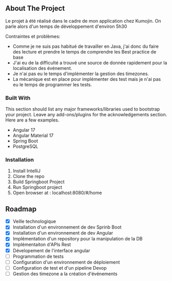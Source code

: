 <!-- ABOUT THE PROJECT -->
## About The Project

Le projet à été réalisé dans le cadre de mon application chez Kumojin.
On parle alors d'un temps de développement d'environ 5h30

Contraintes et problèmes:
* Comme je ne suis pas habitué de travailler en Java, j'ai donc du faire des lecture et prendre le temps de comprendre les Best practice de base
* J'ai eu de la difficulté a trouvé une source de donnée rapidement pour la localisation des événement.
* Je n'ai pas eu le temps d'implémenter la gestion des timezones.
* La mécanique est en place pour implémenter des test mais je n'ai pas eu le temps de programmer les tests.

### Built With

This section should list any major frameworks/libraries used to bootstrap your project. Leave any add-ons/plugins for the acknowledgements section. Here are a few examples.

* Angular 17
* Angular Material 17
* Spring Boot
* PostgreSQL


### Installation

1. Install IntelliJ
2. Clone the repo
3. Build Springboot Project
4. Run Springboot project
5. Open browser at : localhost:8080/#/home

<!-- ROADMAP -->
## Roadmap

- [x] Veille technologique
- [x] Installation d'un environnement de dev Sprinb Boot
- [x] Installation d'un environnement de dev Angular
- [x] Implémentation d'un repository pour la manipulation de la DB
- [x] Implémentaiton d'APIs Rest
- [x] Dévelopement de l'interface angular
- [ ] Programmation de tests
- [ ] Configuration d'un environnement de déploiement
- [ ] Configuration de test et d'un pipeline Devop
- [ ] Gestion des timezone a la création d'événements
